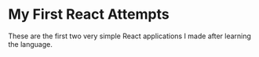 # My First React Attempts
These are the first two very simple React applications I made after learning the language.
